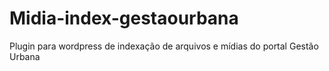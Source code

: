 # Midia-index-gestaourbana
Plugin para wordpress de indexação de arquivos e mídias do portal Gestão Urbana